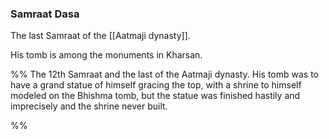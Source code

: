 ### Samraat Dasa

The last Samraat of the [[Aatmaji dynasty]]. 

His tomb is among the monuments in Kharsan. 

%%
The 12th Samraat and the last of the Aatmaji dynasty. His tomb was to have a grand statue of himself gracing the top, with a shrine to himself modeled on the Bhishma tomb, but the statue was finished hastily and imprecisely and the shrine never built.

%%